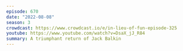 ```yaml
---
episode: 670
date: "2022-08-08"
season: 3
crowdcast: https://www.crowdcast.io/e/in-lieu-of-fun-episode-325
youtube: https://www.youtube.com/watch?v=DsaX_jJ_R84
summary: A triumphant return of Jack Balkin
---
```


